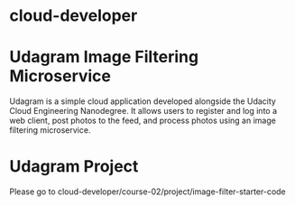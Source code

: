 # cloud-developer

# Udagram Image Filtering Microservice

Udagram is a simple cloud application developed alongside the Udacity Cloud Engineering Nanodegree. It allows users to register and log into a web client, post photos to the feed, and process photos using an image filtering microservice.

# Udagram Project

Please go to cloud-developer/course-02/project/image-filter-starter-code
